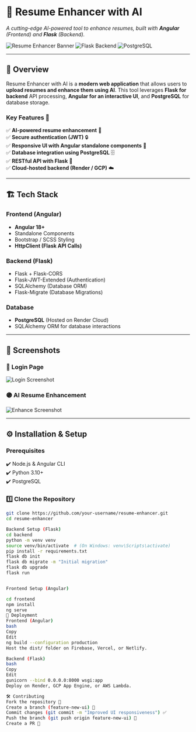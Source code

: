 # 🚀 **Resume Enhancer with AI**  
_A cutting-edge AI-powered tool to enhance resumes, built with **Angular** (Frontend) and **Flask** (Backend)._

![Resume Enhancer Banner](https://img.shields.io/badge/Angular-Standalone-blue?style=flat&logo=angular) ![Flask Backend](https://img.shields.io/badge/Flask-Backend-green?style=flat&logo=flask) ![PostgreSQL](https://img.shields.io/badge/Database-PostgreSQL-blue?style=flat&logo=postgresql)

---

## 🌟 **Overview**  
Resume Enhancer with AI is a **modern web application** that allows users to **upload resumes and enhance them using AI**. This tool leverages **Flask for backend** API processing, **Angular for an interactive UI**, and **PostgreSQL** for database storage.

### **Key Features** 🎯
✅ **AI-powered resume enhancement** 🧠  
✅ **Secure authentication (JWT)** 🔒  
✅ **Responsive UI with Angular standalone components** 🎨  
✅ **Database integration using PostgreSQL** 🗄️  
✅ **RESTful API with Flask** 🚀  
✅ **Cloud-hosted backend (Render / GCP)** ☁️  

---

## 🏗️ **Tech Stack**
### **Frontend (Angular)**
- **Angular 18+**
- Standalone Components
- Bootstrap / SCSS Styling
- **HttpClient (Flask API Calls)**

### **Backend (Flask)**
- Flask + Flask-CORS  
- Flask-JWT-Extended (Authentication)  
- SQLAlchemy (Database ORM)  
- Flask-Migrate (Database Migrations)  

### **Database**
- **PostgreSQL** (Hosted on Render Cloud)  
- SQLAlchemy ORM for database interactions  

---

## 📸 **Screenshots**
### 🔵 **Login Page**
![Login Screenshot](https://img.shields.io/badge/Screenshot-Login-blue?style=flat&logo=angular)

### 🟣 **AI Resume Enhancement**
![Enhance Screenshot](https://img.shields.io/badge/Screenshot-Enhancement-purple?style=flat&logo=angular)

---

## ⚙️ **Installation & Setup**
### **Prerequisites**
✔️ Node.js & Angular CLI  
✔️ Python 3.10+  
✔️ PostgreSQL  

### **1️⃣ Clone the Repository**
```bash
git clone https://github.com/your-username/resume-enhancer.git
cd resume-enhancer

Backend Setup (Flask)
cd backend
python -m venv venv
source venv/bin/activate  # (On Windows: venv\Scripts\activate)
pip install -r requirements.txt
flask db init
flask db migrate -m "Initial migration"
flask db upgrade
flask run


Frontend Setup (Angular)

cd frontend
npm install
ng serve
🚀 Deployment
Frontend (Angular)
bash
Copy
Edit
ng build --configuration production
Host the dist/ folder on Firebase, Vercel, or Netlify.

Backend (Flask)
bash
Copy
Edit
gunicorn --bind 0.0.0.0:8000 wsgi:app
Deploy on Render, GCP App Engine, or AWS Lambda.

🛠 Contributing
Fork the repository 🍴
Create a branch (feature-new-ui) 🌿
Commit changes (git commit -m "Improved UI responsiveness") ✅
Push the branch (git push origin feature-new-ui) 🚀
Create a PR 🎉
